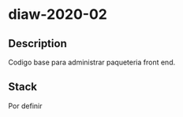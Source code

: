 # diaw-2020-02

## Description
Codigo base para administrar paqueteria front end.

## Stack
Por definir